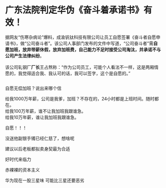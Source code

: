 # 广东法院判定华伪《奋斗着承诺书》有效！


据网友“伤寒杂病论”爆料，成渝钒钛科技有限公司让员工自愿签署《奋斗者自愿申请书》，做“公司奋斗者”。该公司人事部门发布的文件中写道，“公司奋斗者”需<strong>自愿加班，放弃带薪休假，放弃加班费，自己能力不足时接受公司淘汰，并承诺不与公司产生法律纠纷</strong>。<br />
<br />
该公司轧钢厂<strong>厂长</strong>王占熬称：“作为公司员工，可能个人看法不一样，这是两厢情愿的，我觉得适合我、我认可的话，我可以签字，这个是自愿的。”

<img src="static/image/smiley/default/sweat.gif" smilieid="10" border="0" alt="" />

自愿无偿加班？说出来哪个信<img src="static/image/smiley/yct/010.gif" smilieid="41" border="0" alt="" />

给我1000万年薪，公司是我爹，加班？不存在的，24小时都是上班时间。随时都在。<br />
给我100万年薪，谁不让我加班我跟谁急。<br />
给我10万年薪，谁让我加班我跟谁急。<br />
<img src="static/image/smiley/default/victory.gif" smilieid="14" border="0" alt="" />

自愿！！！<img id="aimg_dXQmX" onclick="zoom(this, this.src, 0, 0, 0)" class="zoom" src="https://cdn.jsdelivr.net/gh/hishis/forum-master/public/images/patch.gif" onmouseover="img_onmouseoverfunc(this)" onload="thumbImg(this)" border="0" alt="" />

没送他副银手镯已经仁慈了，想啥呢

建议以后老板都拟卖身契最为合适

好时代来临力<img src="static/image/smiley/default/lol.gif" smilieid="12" border="0" alt="" /><img id="aimg_Z6HMc" onclick="zoom(this, this.src, 0, 0, 0)" class="zoom" src="https://cdn.jsdelivr.net/gh/hishis/forum-master/public/images/patch.gif" onmouseover="img_onmouseoverfunc(this)" onload="thumbImg(this)" border="0" alt="" />

赤裸裸的资本主义

华为现在一股三星味 可能比三星还要恶劣
